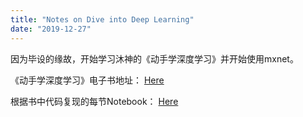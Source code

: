 ```yaml
---
title: "Notes on Dive into Deep Learning"
date: "2019-12-27"
---
```


因为毕设的缘故，开始学习沐神的《动手学深度学习》并开始使用mxnet。

《动手学深度学习》电子书地址： [Here](http://zh.d2l.ai/index.html)

根据书中代码复现的每节Notebook： [Here](https://github.com/litchi-li/DL-Studying)